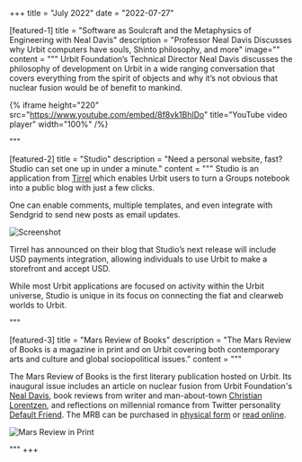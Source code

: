 +++
title = "July 2022"
date = "2022-07-27"

[featured-1]
title = "Software as Soulcraft and the Metaphysics of Engineering with Neal Davis"
description = "Professor Neal Davis Discusses why Urbit computers have souls, Shinto philosophy, and more"
image=""
content = """
Urbit Foundation’s Technical Director Neal Davis discusses the philosophy of development on Urbit in a wide ranging conversation that covers everything from the spirit of objects and why it’s not obvious that nuclear fusion would be of benefit to mankind.

{% iframe height="220" src="https://www.youtube.com/embed/8f8vk1BhlDo" title="YouTube video player" width="100%" /%}


"""

[featured-2]
title = "Studio"
description = "Need a personal website, fast? Studio can set one up in under a minute."
content = """
Studio is an application from [Tirrel](/organizations/tirrel) which enables Urbit users to turn a Groups notebook into a public blog with just a few clicks. 

One can enable comments, multiple templates, and even integrate with Sendgrid to send new posts as email updates.

![Screenshot](https://storage.googleapis.com/media.urbit.org/site/ecosystem/applications/studio.png)


Tirrel has announced on their blog that Studio’s next release will include USD payments integration, allowing individuals to use Urbit to make a storefront and accept USD.

While most Urbit applications are focused on activity within the Urbit universe, Studio is unique in its focus on connecting the fiat and clearweb worlds to Urbit.

"""

[featured-3]
title = "Mars Review of Books"
description = "The Mars Review of Books is a magazine in print and on Urbit covering both contemporary arts and culture and global sociopolitical issues."
content = """

The Mars Review of Books is the first literary publication hosted on Urbit.  Its inaugural issue includes an article on nuclear fusion from Urbit Foundation's [Neal Davis](https://urbit.org/ids/~lagrev-nocfep), book reviews from writer and man-about-town [Christian Lorentzen](https://twitter.com/xlorentzen), and reflections on millennial romance from Twitter personality [Default Friend](https://twitter.com/default_friend). The MRB can be purchased in [physical form](https://store.marsreview.org) or [read online](https://marsreview.org).

![Mars Review in Print](https://storage.googleapis.com/media.urbit.org/site/ecosystem/spotlight/marsreview-issue1.jpg)

"""
+++

